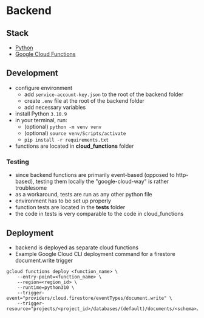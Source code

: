 # Backend

## Stack

- [Python](https://www.python.org/)
- [Google Cloud Functions](https://developers.google.com/learn/topics/functions)

## Development

- configure environment
  - add `service-account-key.json` to the root of the backend folder
  - create `.env` file at the root of the backend folder
  - add necessary variables
- install Python `3.10.9`
- in your terminal, run:
  - (optional) `python -m venv venv`
  - (optional) `source venv/Scripts/activate`
  - `pip install -r requirements.txt`
- functions are located in **cloud_functions** folder

### Testing

- since backend functions are primarily event-based (opposed to http-based), testing them locally the "google-cloud-way" is rather troublesome
- as a workaround, tests are run as any other python file 
- environment has to be set up properly
- function tests are located in the **tests** folder
- the code in tests is very comparable to the code in cloud_functions

## Deployment

- backend is deployed as separate cloud functions
- Example Google Cloud CLI deployment command for a firestore document.write trigger
```
gcloud functions deploy <function_name> \
    --entry-point=<function_name> \
    --region=<region_id> \
    --runtime=python310 \
    --trigger-event="providers/cloud.firestore/eventTypes/document.write" \
    --trigger-resource="projects/<project_id>/databases/(default)/documents/<schema>/{recordId}"
```